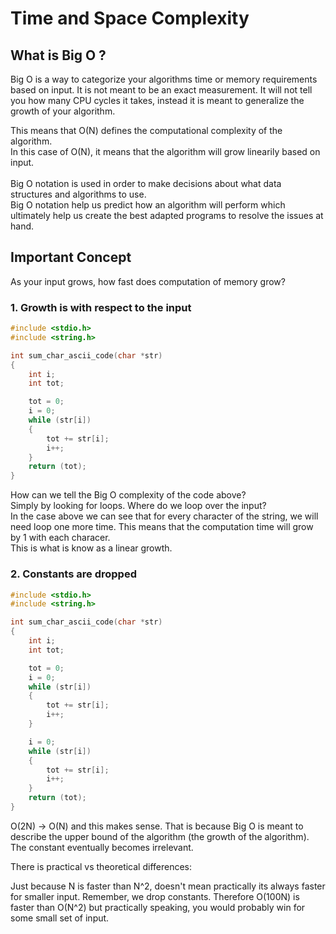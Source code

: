 # Time and Space Complexity

## What is Big O ?

Big O is a way to categorize your algorithms time or memory requirements based
on input. It is not meant to be an exact measurement. It will not tell you how
many CPU cycles it takes, instead it is meant to generalize the growth of your
algorithm.<br>

This means that O(N) defines the computational complexity of the algorithm.<br>
In this case of O(N), it means that the algorithm will grow linearily based on input.<br>
<br>
Big O notation is used in order to make decisions about what data structures and
algorithms to use.<br>
Big O notation help us predict how an algorithm will perform which ultimately help
us create the best adapted programs to resolve the issues at hand.<br>

## Important Concept

As your input grows, how fast does computation of memory grow? 

### 1. Growth is with respect to the input

```C
#include <stdio.h>
#include <string.h>

int	sum_char_ascii_code(char *str)
{
	int	i;
	int	tot;

	tot = 0;
	i = 0;
	while (str[i])
	{
		tot += str[i];
		i++;
	}
	return (tot);
}
```
How can we tell the Big O complexity of the code above?<br>
Simply by looking for loops. Where do we loop over the input?<br>
In the case above we can see that for every character of the string, we will need
loop one more time. This means that the computation time will grow by 1 with
each characer.<br>
This is what is know as a linear growth.<br>

### 2. Constants are dropped

```C
#include <stdio.h>
#include <string.h>

int	sum_char_ascii_code(char *str)
{
	int	i;
	int	tot;

	tot = 0;
	i = 0;
	while (str[i])
	{
		tot += str[i];
		i++;
	}

	i = 0;
	while (str[i])
	{
		tot += str[i];
		i++;
	}
	return (tot);
}
```
O(2N) -> O(N) and this makes sense. That is because Big O is meant to describe
the upper bound of the algorithm (the growth of the algorithm).<br>
The constant eventually becomes irrelevant.<br>

There is practical vs theoretical differences:<br>

Just because N is faster than N^2, doesn't mean practically its always
faster for smaller input. Remember, we drop constants.
Therefore O(100N) is faster than O(N^2) but practically speaking,
you would probably win for some small set of input.
